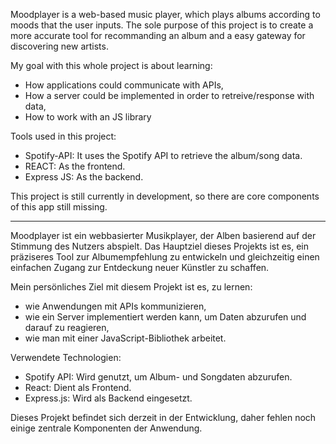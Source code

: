 Moodplayer is a web-based music player, which plays albums according to moods that the user inputs. The sole purpose of this project is to create a more accurate tool for recommanding an album and a easy gateway for discovering new artists. 

My goal with this whole project is about learning: 
  - How applications could communicate with APIs,
  - How a server could be implemented in order to retreive/response with data,
  - How to work with an JS library

Tools used in this project: 
  - Spotify-API: It uses the Spotify API to retrieve the album/song data.
  - REACT: As the frontend.
  - Express JS: As the backend.
  
  
This project is still currently in development, so there are core components of this app still missing.


---


Moodplayer ist ein webbasierter Musikplayer, der Alben basierend auf der Stimmung des Nutzers abspielt. Das Hauptziel dieses Projekts ist es, ein präziseres Tool zur Albumempfehlung zu entwickeln und gleichzeitig einen einfachen Zugang zur Entdeckung neuer Künstler zu schaffen.

Mein persönliches Ziel mit diesem Projekt ist es, zu lernen:
  - wie Anwendungen mit APIs kommunizieren,
  - wie ein Server implementiert werden kann, um Daten abzurufen und darauf zu reagieren,
  - wie man mit einer JavaScript-Bibliothek arbeitet.

Verwendete Technologien:
  - Spotify API: Wird genutzt, um Album- und Songdaten abzurufen.
  - React: Dient als Frontend.
  - Express.js: Wird als Backend eingesetzt.

Dieses Projekt befindet sich derzeit in der Entwicklung, daher fehlen noch einige zentrale Komponenten der Anwendung.

